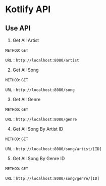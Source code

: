 # Kotlify API

## Use API

1. Get All Artist

`METHOD`: `GET`

`URL` : `http://localhost:8080/artist`

2. Get All Song

`METHOD`: `GET`

`URL` : `http://localhost:8080/song`

3. Get All Genre

`METHOD`: `GET`

`URL` : `http://localhost:8080/genre`

4. Get All Song By Artist ID

`METHOD`: `GET`

`URL` : `http://localhost:8080/song/artist/[ID]`

5. Get All Song By Genre ID

`METHOD`: `GET`

`URL` : `http://localhost:8080/song/genre/[ID]`
